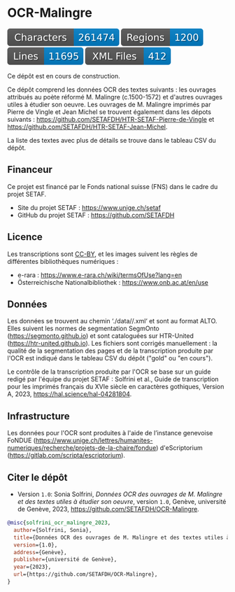 # OCR-Malingre

![characters badge](badges/characters.svg) ![regions badge](badges/regions.svg) ![lines badge](badges/lines.svg) ![files badge](badges/files.svg)

Ce dépôt est en cours de construction.

Ce dépôt comprend les données OCR des textes suivants : les ouvrages attribués au poète réformé M. Malingre (c.1500-1572) et d'autres ouvrages utiles à étudier son oeuvre. Les ouvrages de M. Malingre imprimés par Pierre de Vingle et Jean Michel se trouvent également dans les dépots suivants : https://github.com/SETAFDH/HTR-SETAF-Pierre-de-Vingle et https://github.com/SETAFDH/HTR-SETAF-Jean-Michel.

La liste des textes avec plus de détails se trouve dans le tableau CSV du dépôt. 


## Financeur

Ce projet est financé par le Fonds national suisse (FNS) dans le cadre du projet SETAF.

- Site du projet SETAF : https://www.unige.ch/setaf
- GitHub du projet SETAF : https://github.com/SETAFDH


## Licence

Les transcriptions sont [CC-BY](https://creativecommons.org/licenses/by/4.0), et les images suivent les règles de différentes bibliothèques numériques :
- e-rara : https://www.e-rara.ch/wiki/termsOfUse?lang=en
- Österreichische Nationalbibliothek : https://www.onb.ac.at/en/use


## Données

Les données se trouvent au chemin ‘./data//.xml‘ et sont au format ALTO. Elles suivent les normes de segmentation SegmOnto (https://segmonto.github.io) et sont cataloguées sur HTR-United (https://htr-united.github.io). Les fichiers sont corrigés manuellement : la qualité de la segmentation des pages et de la transcription produite par l'OCR est indiqué dans le tableau CSV du dépôt ("gold" ou "en cours").

Le contrôle de la transcription produite par l'OCR se base sur un guide redigé par l'équipe du projet SETAF : Solfrini et al., Guide de transcription pour les imprimés français du XVIe siècle en caractères gothiques, Version A, 2023, https://hal.science/hal-04281804.


## Infrastructure

Les données pour l'OCR sont produites à l'aide de l’instance genevoise FoNDUE (https://www.unige.ch/lettres/humanites-numeriques/recherche/projets-de-la-chaire/fondue) d'eScriptorium (https://gitlab.com/scripta/escriptorium).
  

## Citer le dépôt

- Version `1.0`: Sonia Solfrini, _Données OCR des ouvrages de M. Malingre et des textes utiles à étudier son oeuvre_, version `1.0`, Genève, université de Genève, 2023, https://github.com/SETAFDH/OCR-Malingre.

```bibtex
@misc{solfrini_ocr_malingre_2023,
  author={Solfrini, Sonia},
  title={Données OCR des ouvrages de M. Malingre et des textes utiles à étudier son oeuvre},
  version={1.0},
  address={Genève},
  publisher={université de Genève},
  year={2023},
  url={https://github.com/SETAFDH/OCR-Malingre},
}
```
